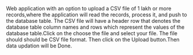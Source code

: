 Web application with an option to upload a CSV file of 1 lakh or more records,where the application will read the records, process it, and push to the database table.
The CSV file will have a header row that denotes the database table column names and rows which represent the values of the database table.Click on the choose the file and select your file. The file should should be CSV file format. Then click on the Upload button.Then data updation will be Done.
